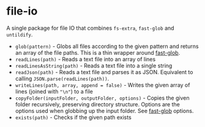 # file-io

A single package for file IO that combines `fs-extra`, `fast-glob` and `untildify`.

- `glob(pattern)` - Globs all files according to the given pattern and returns an array of the file paths. This is a thin wrapper around [fast-glob](https://www.npmjs.com/package/fast-glob).
- `readLines(path)` - Reads a text file into an array of lines
- `readLinesAsString(path)` - Reads a text file into a single string
- `readJson(path)` - Reads a text file and parses it as JSON. Equivalent to calling `JSON.parse(readLines(path))`.
- `writeLines(path, array, append = false)` - Writes the given array of lines (joined with `"\n"`) to a file
- `copyFolder(inputFolder, outputFolder, options)` - Copies the given folder recursively, preserving directory structure. Options are the options used when globbing up the input folder. See [fast-glob](https://www.npmjs.com/package/fast-glob) options.
- `exists(path)` - Checks if the given path exists

